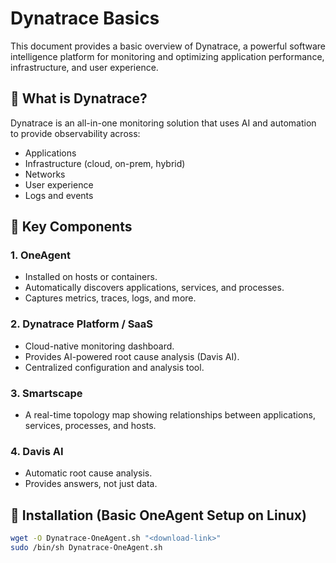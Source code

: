 # Dynatrace Basics

This document provides a basic overview of Dynatrace, a powerful software intelligence platform for monitoring and optimizing application performance, infrastructure, and user experience.

## 🚀 What is Dynatrace?

Dynatrace is an all-in-one monitoring solution that uses AI and automation to provide observability across:
- Applications
- Infrastructure (cloud, on-prem, hybrid)
- Networks
- User experience
- Logs and events

## 🧩 Key Components

### 1. **OneAgent**
- Installed on hosts or containers.
- Automatically discovers applications, services, and processes.
- Captures metrics, traces, logs, and more.

### 2. **Dynatrace Platform / SaaS**
- Cloud-native monitoring dashboard.
- Provides AI-powered root cause analysis (Davis AI).
- Centralized configuration and analysis tool.

### 3. **Smartscape**
- A real-time topology map showing relationships between applications, services, processes, and hosts.

### 4. **Davis AI**
- Automatic root cause analysis.
- Provides answers, not just data.

## 🔧 Installation (Basic OneAgent Setup on Linux)

```bash
wget -O Dynatrace-OneAgent.sh "<download-link>"
sudo /bin/sh Dynatrace-OneAgent.sh
